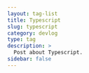 ```yaml
---
layout: tag-list
title: Typescript
slug: typescript
category: devlog
type: tag
description: >
  Post about Typescript.
sidebar: false
---
```


